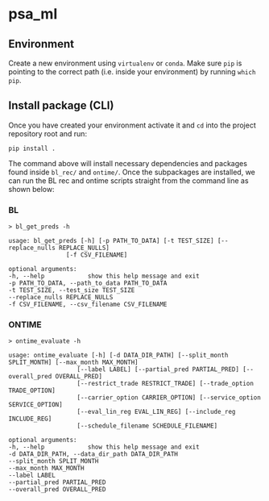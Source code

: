 # psa_ml

## Environment

Create a new environment using `virtualenv` or `conda`. Make sure `pip` is pointing to the correct path (i.e. inside your environment) by running `which pip`.

## Install package (CLI)

Once you have created your environment activate it and `cd` into the project repository root and run:

    pip install .


The command above will install necessary dependencies and packages found inside `bl_rec/` and `ontime/`. Once the subpackages are installed, we can run the BL rec and ontime scripts straight from the command line as shown below:

### BL

    > bl_get_preds -h

    usage: bl_get_preds [-h] [-p PATH_TO_DATA] [-t TEST_SIZE] [--replace_nulls REPLACE_NULLS]
                    [-f CSV_FILENAME]

    optional arguments:
    -h, --help            show this help message and exit
    -p PATH_TO_DATA, --path_to_data PATH_TO_DATA
    -t TEST_SIZE, --test_size TEST_SIZE
    --replace_nulls REPLACE_NULLS
    -f CSV_FILENAME, --csv_filename CSV_FILENAME

### ONTIME

    > ontime_evaluate -h

    usage: ontime_evaluate [-h] [-d DATA_DIR_PATH] [--split_month SPLIT_MONTH] [--max_month MAX_MONTH]
                       [--label LABEL] [--partial_pred PARTIAL_PRED] [--overall_pred OVERALL_PRED]
                       [--restrict_trade RESTRICT_TRADE] [--trade_option TRADE_OPTION]
                       [--carrier_option CARRIER_OPTION] [--service_option SERVICE_OPTION]
                       [--eval_lin_reg EVAL_LIN_REG] [--include_reg INCLUDE_REG]
                       [--schedule_filename SCHEDULE_FILENAME]

    optional arguments:
    -h, --help            show this help message and exit
    -d DATA_DIR_PATH, --data_dir_path DATA_DIR_PATH
    --split_month SPLIT_MONTH
    --max_month MAX_MONTH
    --label LABEL
    --partial_pred PARTIAL_PRED
    --overall_pred OVERALL_PRED